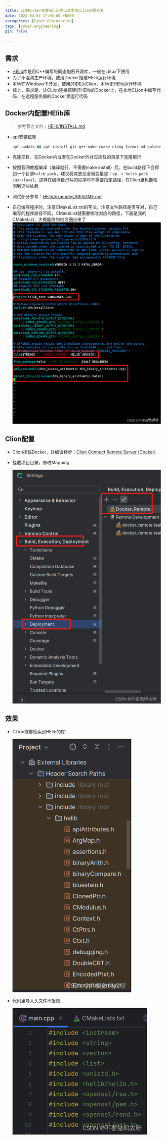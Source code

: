 ```yaml
---
title: 云端Docker搭建HElib库以及本地CLion远程开发
date: 2023-04-03 17:00:00 +0800
categories: [Cyber Engineering]
tags: [cyber engineering]
pin: false

---
```


## 需求
- [HElib](https://github.com/homenc/HElib)库是用C++编写的同态加密开源库，一般在Linux下使用
- 为了不混淆生产环境，使用Docker搭建HElib运行环境
- 本地在Windows下开发，使用的IDE为Clion，本地无HElib运行环境
- 综上，需求是，让CLion连接搭建好HElib的Docker上，在本地CLion中编写代码，在远程服务器的Docker里运行代码



## Docker内配置HElib库
> 参考官方文档：[HElib/INSTALL.md](https://github.com/homenc/HElib/blob/master/INSTALL.md)
- apt安装依赖

  ```bash	
  apt update && apt install git g++ make cmake clang-format m4 patchelf -y
  ```

- 克隆项目，在Docker内或者在Docker外对应挂载的目录下克隆都行

- 按照官网教程编译（编译就行，不需要make install）后，在build路径下会得到一个目录`helib_pack`，建议将其放至全局变量里：`cp -r helib_pack /usr/local`，这样在编译自己写的程序时不需要指定路径，在Clion里也能检测到这些依赖

- 测试部分参考：[HElib/examples/README.md](https://github.com/homenc/HElib/blob/master/examples/README.md)

- 自己编写程序时，注意CMakeList.txt的写法，注意文件路径是否写对，自己编写的程序路径不同，CMakeList就需要修改对应的路径，下面是我的CMakeList，大概能改的地方圈出来了
![CMakeList](/assets/img/144c6834fa6c46449f0f51cd74465eec.png)



## Clion配置

- Clion挂载Docker，详细请移步：[Clion Connect Remote Server (Docker)](../Clion_Remote_Server/)

- 挂载项目目录，修改Mapping

  ![在这里插入图片描述](/assets/img/feda4de96e124c87ba772c0af94ebe93.png)



## 效果

- CLion能够检索到HElib的库

	![lib](/assets/img/1f9f046e0a434844a1752abc2625f9a2.png)
- 代码里导入头文件不报错

	![include](/assets/img/2d8b64ec6d7b4a58b5d42aa656b39311.png)

